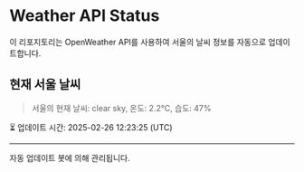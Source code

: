 
# Weather API Status

이 리포지토리는 OpenWeather API를 사용하여 서울의 날씨 정보를 자동으로 업데이트합니다.

## 현재 서울 날씨
> 서울의 현재 날씨: clear sky, 온도: 2.2°C, 습도: 47%

⏳ 업데이트 시간: 2025-02-26 12:23:25 (UTC)

---
자동 업데이트 봇에 의해 관리됩니다.
